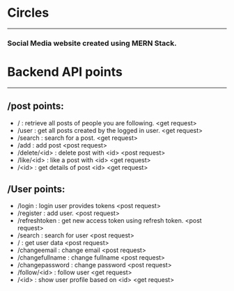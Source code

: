 # Circles
----------
### Social Media website created using MERN Stack.

# Backend API points
--------------------
## /post points:
- / : retrieve all posts of people you are following. &lt;get request&gt;
- /user : get all posts created by the logged in user. &lt;get request&gt;
- /search : search for a post. &lt;get request&gt;
- /add : add post &lt;post request&gt;
- /delete/&lt;id&gt; : delete post with &lt;id&gt; &lt;post request&gt;
- /like/&lt;id&gt; : like a post with &lt;id&gt; &lt;get request&gt;
- /&lt;id&gt; : get details of post &lt;id&gt; &lt;get request&gt;

## /User points:
- /login : login user provides tokens &lt;post request&gt;
- /register : add user. &lt;post request&gt;
- /refreshtoken : get new access token using refresh token. &lt;post request&gt;
- /search : search for user &lt;post request&gt;
- / : get user data &lt;post request&gt;
- /changeemail : change email &lt;post request&gt;
- /changefullname : change fullname &lt;post request&gt;
- /changepassword : change password &lt;post request&gt;
- /follow/&lt;id&gt; : follow user &lt;get request&gt;
- /&lt;id&gt; : show user profile based on &lt;id&gt; &lt;get request&gt;
